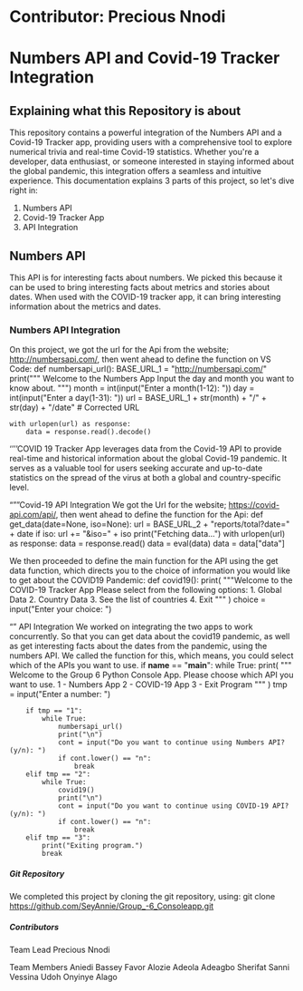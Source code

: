 # Contributor: Precious Nnodi
# Numbers API and Covid-19 Tracker Integration

## Explaining what this Repository is about

This repository contains a powerful integration of the Numbers API and a Covid-19 Tracker app, providing users with a comprehensive tool to explore numerical trivia and real-time Covid-19 statistics. Whether you're a developer, data enthusiast, or someone interested in staying informed about the global pandemic, this integration offers a seamless and intuitive experience. 
This documentation explains 3 parts of this project, so let's dive right in:
1.	Numbers API
2.	Covid-19 Tracker App
3.	API Integration

## Numbers API
This API is for interesting facts about numbers. We picked this because it can be used to bring interesting facts about metrics and stories about dates. When used with the COVID-19 tracker app, it can bring interesting information about the metrics and dates. 

### Numbers API Integration
On this project, we got the url for the Api from the website; http://numbersapi.com/, then went ahead to define  the function on VS Code:
def numbersapi_url():
    BASE_URL_1 = "http://numbersapi.com/"
    print("""
        Welcome to the Numbers App
        Input the day and month you want to know about.
        """)
    month = int(input("Enter a month(1-12): "))
    day = int(input("Enter a day(1-31): "))
    url = BASE_URL_1 + str(month) + "/" + str(day) + "/date"  # Corrected URL

    with urlopen(url) as response:
        data = response.read().decode()

‘’’’COVID 19 Tracker App
leverages data from the Covid-19 API to provide real-time and historical information about the global Covid-19 pandemic. It serves as a valuable tool for users seeking accurate and up-to-date statistics on the spread of the virus at both a global and country-specific level. 

“””Covid-19 API Integration
We got the Url for the website; https://covid-api.com/api/, then went ahead to define the function for the Api:
def get_data(date=None, iso=None):
    url = BASE_URL_2 + "reports/total?date=" + date
    if iso:
        url += "&iso=" + iso
    print("Fetching data...")
    with urlopen(url) as response:
        data = response.read()
    data = eval(data)
    data = data["data"]

We then proceeded to define the main function for the API using the get data function, which directs you to the choice of information you would like to get about the COVID19 Pandemic: 
def covid19():
    print(
        """Welcome to the COVID-19 Tracker App
        Please select from the following options:
        1. Global Data
        2. Country Data
        3. See the list of countries
        4. Exit
        """
    )
    choice = input("Enter your choice: ")

“” API Integration
We worked on integrating the two apps to work concurrently. So that you can get data about the covid19 pandemic, as well as get interesting facts about the dates from the pandemic, using the numbers API.
We called the function for this, which means, you could select which of the APIs you want to use.
if __name__ == "__main__":
    while True:
        print(
            """
            Welcome to the Group 6 Python Console App.
            Please choose which API you want to use.
            1 - Numbers App
            2 - COVID-19 App
            3 - Exit Program
            """
        )
        tmp = input("Enter a number: ")
        
        if tmp == "1":
            while True:
                numbersapi_url()
                print("\n")
                cont = input("Do you want to continue using Numbers API? (y/n): ")
                if cont.lower() == "n":
                    break
        elif tmp == "2":
            while True:
                covid19()
                print("\n")
                cont = input("Do you want to continue using COVID-19 API? (y/n): ")
                if cont.lower() == "n":
                    break
        elif tmp == "3":
            print("Exiting program.")
            break


##### Git Repository
We completed this project by cloning the git repository, using:
 git clone https://github.com/SeyAnnie/Group_-6_Consoleapp.git
 
##### Contributors
Team Lead
Precious Nnodi

Team Members
Aniedi Bassey
Favor Alozie
Adeola Adeagbo
Sherifat Sanni
Vessina Udoh 
Onyinye Alago
